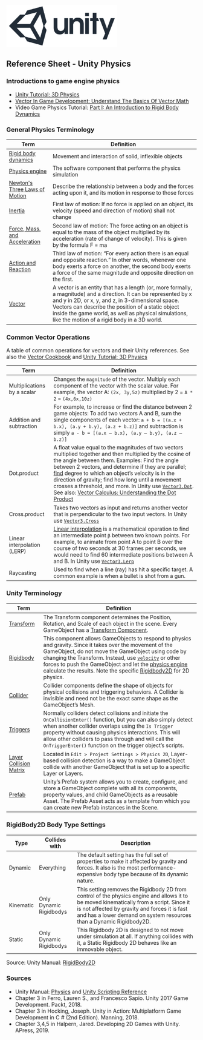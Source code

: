 

![unity logo](images/unity-logo-293w.png)

## Reference Sheet - Unity Physics 



### Introductions to game engine physics

* [Unity Tutorial: 3D Physics](https://learn.unity.com/tutorial/3d-physics)
* [Vector In Game Development: Understand The Basics Of Vector Math](https://gamedevelopertips.com/vector-in-game-development/)
* Video Game Physics Tutorial: [Part I: An Introduction to Rigid Body Dynamics](https://www.toptal.com/game/video-game-physics-part-i-an-introduction-to-rigid-body-dynamics)





### General Physics Terminology

Term | Definition
--- | ---
[Rigid body dynamics](https://en.wikipedia.org/wiki/Rigid_body_dynamics) | Movement and interaction of solid, inflexible objects
[Physics engine](https://en.wikipedia.org/wiki/Physics_engine) | The software component that performs the physics simulation
[Newton's Three Laws of Motion](https://en.wikipedia.org/wiki/Newton%27s_laws_of_motion) | Describe the relationship between a body and the forces acting upon it, and its motion in response to those forces
[Inertia](https://en.wikipedia.org/wiki/Newton%27s_laws_of_motion#Newton's_first_law) | First law of motion: If no force is applied on an object, its velocity (speed and direction of motion) shall not change
[Force, Mass, and Acceleration](https://en.wikipedia.org/wiki/Newton%27s_laws_of_motion#Newton's_second_law) | Second law of motion: The force acting on an object is equal to the mass of the object multiplied by its acceleration (rate of change of velocity). This is given by the formula F = ma
[Action and Reaction](https://en.wikipedia.org/wiki/Newton%27s_laws_of_motion#Newton's_third_law) | Third law of motion: “For every action there is an equal and opposite reaction.” In other words, whenever one body exerts a force on another, the second body exerts a force of the same magnitude and opposite direction on the first.
[Vector](https://gamedevelopertips.com/vector-in-game-development/) | A vector is an entity that has a length (or, more formally, a magnitude) and a direction. It can be represented by x and y in 2D, or x, y, and z, in 3-dimensional space. Vectors can describe the position of a static object inside the game world, as well as physical simulations, like the motion of a rigid body in a 3D world.




### Common Vector Operations
A table of common operations for vectors and their Unity references. See also the [Vector Cookbook](https://docs.unity3d.com/Manual/VectorCookbook.html) and [Unity Tutorial: 3D Physics](https://learn.unity.com/tutorial/3d-physics)

Term | Definition
--- | ---
Multiplications by a scalar | Changes the `magnitude` of the vector.  Multiply each component of the vector with the scalar value. For example, the vector A: `(2x, 3y,5z)` multiplied by 2 = `A * 2` = `(4x,6x,10z)`
Addition and subtraction | For example, to increase or find the distance between 2 game objects: To add two vectors A and B, sum the single components of each vector: `a + b = [(a.x + b.x), (a.y + b.y), (a.z + b.z)]` and subtraction is simply `a - b = [(a.x – b.x), (a.y – b.y), (a.z – b.z)]`
Dot.product | A float value equal to the magnitudes of two vectors multiplied together and then multiplied by the cosine of the angle between them. Examples: Find the angle between 2 vectors, and determine if they are parallel; [find](https://gamedevelopertips.com/vector-in-game-development/) degree to which an object’s velocity is in the direction of gravity; find how long until a movement crosses a threshold, and more. In Unity use [`Vector3.Dot`](https://docs.unity3d.com/ScriptReference/Vector3.Dot.html). See also: [Vector Calculus: Understanding the Dot Product](https://betterexplained.com/articles/vector-calculus-understanding-the-dot-product/)
Cross.product | Takes two vectors as input and returns another vector that is perpendicular to the two input vectors. In Unity use [`Vector3.Cross`](https://docs.unity3d.com/ScriptReference/Vector3.Cross.html)
Linear interpolation (LERP) | [Linear interpolation](https://en.wikipedia.org/wiki/Linear_interpolation) is a mathematical operation to find an intermediate point `β` between two known points. For example, to animate from point A to point B over the course of two seconds at 30 frames per seconds, we would need to find 60 intermediate positions between A and B. In Unity use [`Vector3.Lerp`](https://docs.unity3d.com/ScriptReference/Vector3.Lerp.html)
Raycasting | Used to find when a line (ray) has hit a specific target. A common example is when a bullet is shot from a gun.










### Unity Terminology

Term | Definition
--- | ---
[Transform](https://docs.unity3d.com/Manual/Transforms.html) | The Transform component determines the Position, Rotation, and Scale of each object in the scene. Every GameObject has a [Transform Component](https://docs.unity3d.com/Manual/class-Transform.html).
[Rigidbody](https://docs.unity3d.com/Manual/RigidbodiesOverview.html) | This component allows GameObjects to respond to physics and gravity. Since it takes over the movement of the GameObject, do not move the GameObject using code by changing the Transform. Instead, use [`velocity`](https://docs.unity3d.com/Manual/class-Rigidbody2D.html) or other forces to push the GameObject and let the [physics engine](https://docs.unity3d.com/Manual/PhysicsSection.html) calculate the results. Note the specific [Rigidbody2D](https://docs.unity3d.com/ScriptReference/Rigidbody2D.html) for 2D physics.  
[Collider](https://docs.unity3d.com/Manual/CollidersOverview.html) | Collider components define the shape of objects for physical collisions and triggering behaviors. A Collider is invisible and need not be the exact same shape as the GameObject’s Mesh.
[Triggers](https://docs.unity3d.com/Manual/CollidersOverview.html) | Normally colliders detect collisions and initiate the `OnCollisionEnter()` function, but you can also simply detect when another collider overlaps using the `Is Trigger` property without causing physics interactions. This will allow other colliders to pass through and will call the `OnTriggerEnter()` function on the trigger object’s scripts.
[Layer Collision Matrix](https://docs.unity3d.com/Manual/LayerBasedCollision.html) | Located in `Edit > Project Settings > Physics 2D`, Layer-based collision detection is a way to make a GameObject collide with another GameObject that is set up to a specific Layer or Layers.
[Prefab](https://docs.unity3d.com/Manual/Prefabs.html) | Unity’s Prefab system allows you to create, configure, and store a GameObject complete with all its components, property values, and child GameObjects as a reusable Asset. The Prefab Asset acts as a template from which you can create new Prefab instances in the Scene.












### RigidBody2D Body Type Settings

Type | Collides with | Description
--- | --- | ---
Dynamic | Everything | The default setting has the full set of properties to make it affected by gravity and forces. It also is the most performance-expensive body type because of its dynamic nature. 
Kinematic | Only Dynamic Rigidbodys | This setting removes the Rigidbody 2D from control of the physics engine and allows it to be moved kinematically from a script. Since it is not affected by gravity and forces it is fast and has a lower demand on system resources than a Dynamic Rigidbody2D.
Static | Only Dynamic Rigidbodys | This Rigidbody 2D is designed to not move under simulation at all. If anything collides with it, a Static Rigidbody 2D behaves like an immovable object.

Source: Unity Manual: [RigidBody2D](https://docs.unity3d.com/Manual/class-Rigidbody2D.html)





### Sources
* Unity Manual: [Physics](https://docs.unity3d.com/Manual/PhysicsSection.html) and [Unity Scripting Reference](https://docs.unity3d.com/ScriptReference/index.html)
* Chapter 3 in Ferro, Lauren S., and Francesco Sapio. Unity 2017 Game Development. Packt, 2018.
* Chapter 3 in Hocking, Joseph. Unity in Action: Multiplatform Game Development in C # (2nd Edition). Manning, 2018. 
* Chapter 3,4,5 in Halpern, Jared. Developing 2D Games with Unity. APress, 2019.


